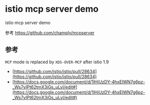 # istio mcp server demo

istio mcp server demo

参考 https://github.com/champly/mcpserver

## 参考

`MCP` mode is replaced by `XDS-OVER-MCP` after istio 1.9
- [https://github.com/istio/istio/pull/28634](https://github.com/istio/istio/pull/28634)
- [https://docs.google.com/document/d/1lHjUzDY-4hxElWN7g6pz-_Ws7yIPt62tmX3iGs_uLyI/edit#](https://docs.google.com/document/d/1lHjUzDY-4hxElWN7g6pz-_Ws7yIPt62tmX3iGs_uLyI/edit#)
